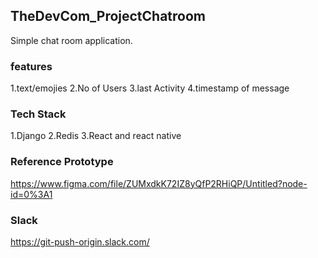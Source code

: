 ## TheDevCom_ProjectChatroom

Simple chat room application. 

### features
1.text/emojies
2.No of Users
3.last Activity
4.timestamp of message

### Tech Stack
1.Django
2.Redis
3.React and react native

### Reference Prototype
https://www.figma.com/file/ZUMxdkK72IZ8yQfP2RHiQP/Untitled?node-id=0%3A1

### Slack 
https://git-push-origin.slack.com/ 



